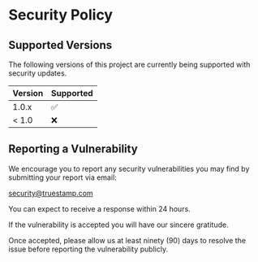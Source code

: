 # Security Policy

## Supported Versions

The following versions of this project are
currently being supported with security updates.

| Version | Supported          |
| ------- | ------------------ |
| 1.0.x   | :white_check_mark: |
| < 1.0   | :x:                |

## Reporting a Vulnerability

We encourage you to report any security vulnerabilities you may find
by submitting your report via email:

security@truestamp.com

You can expect to receive a response within 24 hours.

If the vulnerability is accepted you will have our sincere gratitude.

Once accepted, please allow us at least ninety (90) days to resolve
the issue before reporting the vulnerability publicly.

